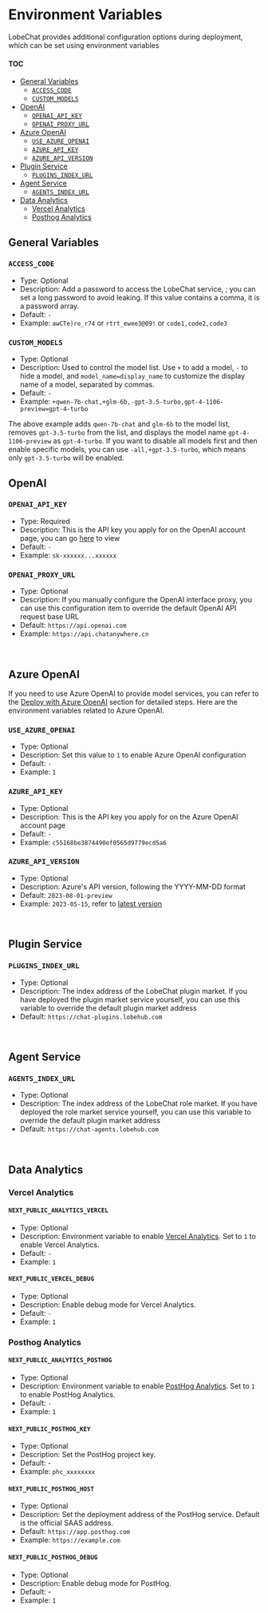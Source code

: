 # Environment Variables

LobeChat provides additional configuration options during deployment, which can be set using environment variables

#### TOC

- [General Variables](#general-variables)
  - [`ACCESS_CODE`](#access_code)
  - [`CUSTOM_MODELS`](#custom_models)
- [OpenAI](#openai)
  - [`OPENAI_API_KEY`](#openai_api_key)
  - [`OPENAI_PROXY_URL`](#openai_proxy_url)
- [Azure OpenAI](#azure-openai)
  - [`USE_AZURE_OPENAI`](#use_azure_openai)
  - [`AZURE_API_KEY`](#azure_api_key)
  - [`AZURE_API_VERSION`](#azure_api_version)
- [Plugin Service](#plugin-service)
  - [`PLUGINS_INDEX_URL`](#plugins_index_url)
- [Agent Service](#agent-service)
  - [`AGENTS_INDEX_URL`](#agents_index_url)
- [Data Analytics](#data-analytics)
  - [Vercel Analytics](#vercel-analytics)
  - [Posthog Analytics](#posthog-analytics)

## General Variables

### `ACCESS_CODE`

- Type: Optional
- Description: Add a password to access the LobeChat service, ; you can set a long password to avoid leaking. If this value contains a comma, it is a password array.
- Default: `-`
- Example: `awCTe)re_r74` or `rtrt_ewee3@09!` or `code1,code2,code3`

### `CUSTOM_MODELS`

- Type: Optional
- Description: Used to control the model list. Use `+` to add a model, `-` to hide a model, and `model_name=display_name` to customize the display name of a model, separated by commas.
- Default: `-`
- Example: `+qwen-7b-chat,+glm-6b,-gpt-3.5-turbo,gpt-4-1106-preview=gpt-4-turbo`

The above example adds `qwen-7b-chat` and `glm-6b` to the model list, removes `gpt-3.5-turbo` from the list, and displays the model name `gpt-4-1106-preview` as `gpt-4-turbo`. If you want to disable all models first and then enable specific models, you can use `-all,+gpt-3.5-turbo`, which means only `gpt-3.5-turbo` will be enabled.

## OpenAI

### `OPENAI_API_KEY`

- Type: Required
- Description: This is the API key you apply for on the OpenAI account page, you can go [here][openai-api-page] to view
- Default: `-`
- Example: `sk-xxxxxx...xxxxxx`

### `OPENAI_PROXY_URL`

- Type: Optional
- Description: If you manually configure the OpenAI interface proxy, you can use this configuration item to override the default OpenAI API request base URL
- Default: `https://api.openai.com`
- Example: `https://api.chatanywhere.cn`

<br/>

## Azure OpenAI

If you need to use Azure OpenAI to provide model services, you can refer to the [Deploy with Azure OpenAI](Deploy-with-Azure-OpenAI.zh-CN.md) section for detailed steps. Here are the environment variables related to Azure OpenAI.

### `USE_AZURE_OPENAI`

- Type: Optional
- Description: Set this value to `1` to enable Azure OpenAI configuration
- Default: `-`
- Example: `1`

### `AZURE_API_KEY`

- Type: Optional
- Description: This is the API key you apply for on the Azure OpenAI account page
- Default: `-`
- Example: `c55168be3874490ef0565d9779ecd5a6`

### `AZURE_API_VERSION`

- Type: Optional
- Description: Azure's API version, following the YYYY-MM-DD format
- Default: `2023-08-01-preview`
- Example: `2023-05-15`, refer to [latest version][azure-api-verion-url]

<br/>

## Plugin Service

### `PLUGINS_INDEX_URL`

- Type: Optional
- Description: The index address of the LobeChat plugin market. If you have deployed the plugin market service yourself, you can use this variable to override the default plugin market address
- Default: `https://chat-plugins.lobehub.com`

<br/>

## Agent Service

### `AGENTS_INDEX_URL`

- Type: Optional
- Description: The index address of the LobeChat role market. If you have deployed the role market service yourself, you can use this variable to override the default plugin market address
- Default: `https://chat-agents.lobehub.com`

<br/>

## Data Analytics

### Vercel Analytics

#### `NEXT_PUBLIC_ANALYTICS_VERCEL`

- Type: Optional
- Description: Environment variable to enable [Vercel Analytics][vercel-analytics-url]. Set to `1` to enable Vercel Analytics.
- Default: `-`
- Example: `1`

#### `NEXT_PUBLIC_VERCEL_DEBUG`

- Type: Optional
- Description: Enable debug mode for Vercel Analytics.
- Default: `-`
- Example: `1`

### Posthog Analytics

#### `NEXT_PUBLIC_ANALYTICS_POSTHOG`

- Type: Optional
- Description: Environment variable to enable [PostHog Analytics][posthog-analytics-url]. Set to `1` to enable PostHog Analytics.
- Default: `-`
- Example: `1`

#### `NEXT_PUBLIC_POSTHOG_KEY`

- Type: Optional
- Description: Set the PostHog project key.
- Default: -
- Example: `phc_xxxxxxxx`

#### `NEXT_PUBLIC_POSTHOG_HOST`

- Type: Optional
- Description: Set the deployment address of the PostHog service. Default is the official SAAS address.
- Default: `https://app.posthog.com`
- Example: `https://example.com`

#### `NEXT_PUBLIC_POSTHOG_DEBUG`

- Type: Optional
- Description: Enable debug mode for PostHog.
- Default: -
- Example: `1`

[azure-api-verion-url]: https://docs.microsoft.com/zh-cn/azure/developer/javascript/api-reference/es-modules/azure-sdk/ai-translation/translationconfiguration?view=azure-node-latest#api-version
[openai-api-page]: https://platform.openai.com/account/api-keys
[posthog-analytics-url]: https://posthog.com
[vercel-analytics-url]: https://vercel.com/analytics
